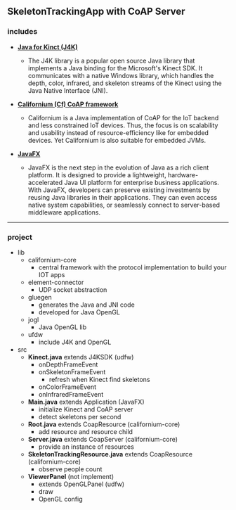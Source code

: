 ## SkeletonTrackingApp with CoAP Server
### includes
- [**Java for Kinct (J4K)**](http://research.dwi.ufl.edu/ufdw/j4k/)
  - The J4K library is a popular open source Java library that implements a Java binding for the Microsoft's Kinect SDK. It communicates with a native Windows library, which handles the depth, color, infrared, and skeleton streams of the Kinect using the Java Native Interface (JNI).</br>

- [**Californium (Cf) CoAP framework**](https://github.com/eclipse/californium)
  - Californium is a Java implementation of CoAP for the IoT backend and less constrained IoT devices. Thus, the focus is on scalability and usability instead of resource-efficiency like for embedded devices. Yet Californium is also suitable for embedded JVMs.</br>

- [**JavaFX**](http://www.oracle.com/technetwork/java/javase/overview/javafx-overview-2158620.html)
  - JavaFX is the next step in the evolution of Java as a rich client platform. It is designed to provide a lightweight, hardware-accelerated Java UI platform for enterprise business applications. With JavaFX, developers can preserve existing investments by reusing Java libraries in their applications. They can even access native system capabilities, or seamlessly connect to server-based middleware applications.</br>

----------------------------------------------------
### project 
- lib
  - californium-core
    - central framework with the protocol implementation to build your IOT apps
  - element-connector
    - UDP socket abstraction
  - gluegen
    - generates the Java and JNI code
    - developed for Java OpenGL
  - jogl
    - Java OpenGL lib
  - ufdw
    - include J4K and OpenGL
- src
  - **Kinect.java** extends J4KSDK (udfw)
    - onDepthFrameEvent
    - onSkeletonFrameEvent
      - refresh when Kinect find skeletons
    - onColorFrameEvent
    - onInfraredFrameEvent
  - **Main.java** extends Application (JavaFX)
    - initialize Kinect and CoAP server
    - detect skeletons per second 
  - **Root.java** extends CoapResource (californium-core)
    - add resource and resource child
  - **Server.java** extends CoapServer (californium-core)
    - provide an instance of resources
  - **SkeletonTrackingResource.java** extends CoapResource (californium-core) 
    - observe people count
  - **ViewerPanel** (not implement)
    - extends OpenGLPanel (udfw)
    - draw
    - OpenGL config
